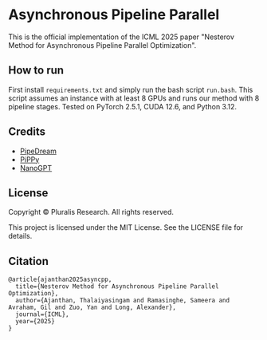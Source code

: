 # Asynchronous Pipeline Parallel

This is the official implementation of the ICML 2025 paper "Nesterov Method for Asynchronous Pipeline Parallel Optimization".

## How to run
First install `requirements.txt` and simply run the bash script `run.bash`.
This script assumes an instance with at least 8 GPUs and runs our method with 8 pipeline stages.
Tested on PyTorch 2.5.1, CUDA 12.6, and Python 3.12.

## Credits
- [PipeDream](https://github.com/msr-fiddle/pipedream)
- [PiPPy](https://pytorch.org/docs/2.5/distributed.pipelining.html)
- [NanoGPT](https://github.com/karpathy/nanoGPT)

## License
Copyright © Pluralis Research. All rights reserved.

This project is licensed under the MIT License. See the LICENSE file for details.

## Citation
```
@article{ajanthan2025asyncpp,
  title={Nesterov Method for Asynchronous Pipeline Parallel Optimization},
  author={Ajanthan, Thalaiyasingam and Ramasinghe, Sameera and Avraham, Gil and Zuo, Yan and Long, Alexander},
  journal={ICML},
  year={2025}
}
```
